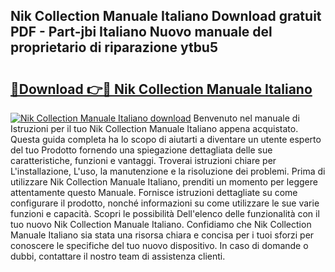 ## Nik Collection Manuale Italiano Download gratuit PDF - Part-jbi Italiano Nuovo manuale del proprietario di riparazione ytbu5

# <h2><a href="http://df9tv3m.blite.top/?on=Nik+Collection+Manuale+Italiano">🔗Download 👉🔴 Nik Collection Manuale Italiano</a></h2>

[![Nik Collection Manuale Italiano download](https://i.imgur.com/lujVjoI.png)](http://df9tv3m.blite.top/?on=Nik+Collection+Manuale+Italiano)
Benvenuto nel manuale di Istruzioni per il tuo Nik Collection Manuale Italiano appena acquistato. Questa guida completa ha lo scopo di aiutarti a diventare un utente esperto del tuo Prodotto fornendo una spiegazione dettagliata delle sue caratteristiche, funzioni e vantaggi. Troverai istruzioni chiare per L'installazione, L'uso, la manutenzione e la risoluzione dei problemi. Prima di utilizzare Nik Collection Manuale Italiano, prenditi un momento per leggere attentamente questo Manuale. Fornisce istruzioni dettagliate su come configurare il prodotto, nonché informazioni su come utilizzare le sue varie funzioni e capacità. Scopri le possibilità Dell'elenco delle funzionalità con il tuo nuovo Nik Collection Manuale Italiano. Confidiamo che Nik Collection Manuale Italiano sia stata una risorsa chiara e concisa per i tuoi sforzi per conoscere le specifiche del tuo nuovo dispositivo. In caso di domande o dubbi, contattare il nostro team di assistenza clienti.
